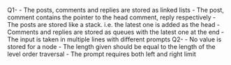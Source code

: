 Q1- 
    - The posts, comments and replies are stored as linked lists
    - The post, comment contains the pointer to the head comment, reply respectively
    - The posts are stored like a stack. i.e. the latest one is added as the head
    - Comments and replies are stored as queues with the latest one at the end
    - The input is taken in multiple lines with different prompts
Q2- 
    - No value is stored for a node 
    - The length given should be equal to the length of the level order traversal
    - The prompt requires both left and right limit